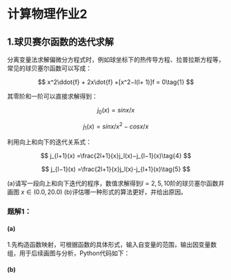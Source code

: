 # 计算物理作业2

## 1.球贝赛尔函数的迭代求解

分离变量法求解偏微分方程式时，例如球坐标下的热传导方程、拉普拉斯方程等，常见的球贝塞尔函数可以写成：

$$
x^2\ddot{f} + 2x\dot{f} +[x^2−l(l+ 1)]f = 0\tag{1}
$$

其零阶和一阶可以直接求解得到：

$$
j_0(x) =sinx/x\tag{2}
$$

$$
j_1(x) =sinx/x^2−cosx/x\tag{3}
$$

利用向上和向下的迭代关系式：

$$
j_{l+1}(x) =\frac{2l+1}{x}j_l(x)−j_{l−1}(x)\tag{4}
$$

$$
j_{l−1}(x) =\frac{2l+1}{x}j_l(x)-j_{l+1}(x)\tag{5}
$$

(a)请写一段向上和向下迭代的程序，数值求解得到$l= 2,5,10$阶的球贝塞尔函数并画图 $x∈(0.0,20.0)$
(b)评估哪一种形式的算法更好，并给出原因。

### 题解1：

#### (a)

1.先构造函数映射，可根据函数的具体形式，输入自变量的范围，输出因变量数组，用于后续画图与分析，Python代码如下：

#### (b)
